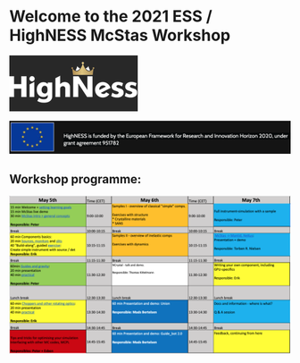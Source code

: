 # Welcome to the 2021 ESS / HighNESS McStas Workshop

![HighNESS logo](https://github.com/McStasMcXtrace/Schools/raw/master/ESS_May_2021/graphics/HighNess-logo-dark.png)

![EU-banner](https://github.com/McStasMcXtrace/Schools/raw/master/ESS_May_2021/graphics/EU-project-banner.png)

## Workshop programme:
[![Workshop programme](graphics/programme.png)](https://docs.google.com/spreadsheets/d/1Xy2rOxsx_O7hFzEKB6RzpK8JePo_JyMYI27mb3AaLJo/edit?usp=sharing)


